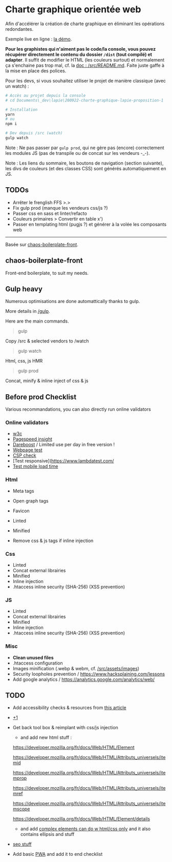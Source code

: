 # Charte graphique orientée web

Afin d'accélérer la création de charte graphique en éliminant les opérations redondantes.

Exemple live en ligne : [la démo](http://stockage.masamune.fr/divers/charte-graphique-example/).

**Pour les graphistes qui n'aiment pas le code/la console, vous pouvez récupérer directement le contenu du dossier `/dist` (tout compilé) et adapter**. Il suffit de modifier le HTML (les couleurs surtout) et normalement ça s'enchaine pas trop mal, cf. la [doc : /src/README.md](./src/README.md). Faite juste gaffe à la mise en place des polices.

Pour les devs, si vous souhaitez utiliser le projet de manière classique (avec un watch) :

```bash
# Accès au projet depuis la console
# cd Documents\_dev\lapie\200922-charte-graphique-lapie-proposition-1

# Installation
yarn
# ou
npm i

# Dev depuis /src (watch)
gulp watch
```

Note : Ne pas passer par `gulp prod`, qui ne gère pas (encore) correctement les modules JS (pas de transpile ou de concat sur les vendeurs -_-).

Note : Les liens du sommaire, les boutons de navigation (section suivante), les divs de couleurs (et des classes CSS) sont générés automatiquement en JS.

## TODOs

- Arrêter le frenglish FFS >.>
- Fix gulp prod (manque les vendeurs css/js ?)
- Passer css en sass et linter/refacto
- Couleurs primaires > Convertir en table x')
- Passer en templating html (pugjs ?) et générer à la volée les composants web

---

Basée sur [chaos-boilerplate-front](https://github.com/youpiwaza/chaos-boilerplate-front).

## chaos-boilerplate-front

Front-end boilerplate, to suit my needs.

## Gulp heavy

Numerous optimisations are done automattically thanks to gulp.

More details in [/gulp](./gulp/).

Here are the main commands.

> gulp

Copy /src & selected vendors to /watch

> gulp watch

Html, css, js HMR

> gulp prod

Concat, minify & inline inject of css & js

## Before prod Checklist

Various recommandations, you can also directly run online validators

### Online validators

- [w3c](https://validator.w3.org/)
- [Pagespeed insight](https://developers.google.com/speed/pagespeed/insights/)
- [Dareboost](https://www.dareboost.com/fr/) / Limited use per day in free version !
- [Webpage test](https://www.webpagetest.org/)
- [CSP check](https://securityheaders.com/)
- [Test responsive](https://www.lambdatest.com/
- [Test mobile load time](thinkwithgoogle.com/feature/testmysite/)

### Html

- Meta tags
- Open graph tags
- Favicon

- Linted
- Minified
- Remove css & js tags if inline injection

### Css

- Linted
- Concat external librairies
- Minified
- Inline injection
- .htaccess inline security (SHA-256) (XSS prevention)

### JS

- Linted
- Concat external librairies
- Minified
- Inline injection
- .htaccess inline security (SHA-256) (XSS prevention)

### Misc

- **Clean unused files**
- .htaccess configuration
- Images minification (.webp & webm, cf. [/src/assets/images](./src/assets/images/))
- Security loopholes prevention / https://www.hacksplaining.com/lessons
- Add google analytics / https://analytics.google.com/analytics/web/

## TODO

- Add accessibility checks & resources from [this article](https://dev.to/karkranikhil/web-accessibility-by-making-your-site-accessible-you-automatically-increase-the-target-audience-d8d)
- [+1](https://varvy.com/googlebot.html)
- Get back tool box & reimplant with css/js injection
  - and add new html stuff :
  
  https://developer.mozilla.org/fr/docs/Web/HTML/Element
  
  https://developer.mozilla.org/fr/docs/Web/HTML/Attributs_universels/itemid
  
  https://developer.mozilla.org/fr/docs/Web/HTML/Attributs_universels/itemprop
  
  https://developer.mozilla.org/fr/docs/Web/HTML/Attributs_universels/itemref
  
  https://developer.mozilla.org/fr/docs/Web/HTML/Attributs_universels/itemscope
  
  https://developer.mozilla.org/fr/docs/Web/HTML/Element/details
  
    - and add [complex elements can do w html/css only](https://dev.to/adrianbdesigns/you-can-create-these-elements-without-javascript-525a) and it also contains ellipsis and stuff

- [seo stuff](https://totheweb.com/learning_center/tools-search-engine-simulator/)

- Add basic [PWA](https://www.webdesignerdepot.com/2019/03/should-you-be-building-progressive-web-apps/) and add it to end checklist
